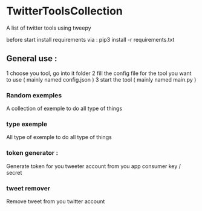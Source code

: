 # TwitterToolsCollection
A list of twitter tools using tweepy

before start install requirements via :
pip3 install -r requirements.txt

## General use :
1 choose you tool, go into it folder
2 fill the config file for the tool you want to use ( mainly named config.json ) 
3 start the tool ( mainly named main.py ) 


### Random exemples
A collection of exemple to do all type of things

### type exemple
All type of exemple to do all type of things

### token generator : 
Generate token for you tweeter account from you app consumer key / secret

### tweet remover 
Remove tweet from you twitter account 


